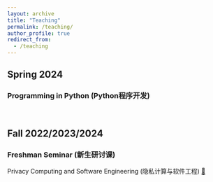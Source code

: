 ```yaml
---
layout: archive
title: "Teaching"
permalink: /teaching/
author_profile: true
redirect_from:
  - /teaching
---
```


## Spring 2024

### Programming in Python (Python程序开发)

<br />

## Fall 2022/2023/2024

### Freshman Seminar (新生研讨课)
Privacy Computing and Software Engineering (隐私计算与软件工程) [:page_with_curl:](http://ignorer001.github.io/files/Freshman_Seminar_Course.pdf)
